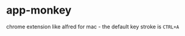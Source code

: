 app-monkey
==========

chrome extension like alfred for mac - the default key stroke is ```CTRL+A```
